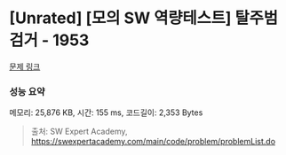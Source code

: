 # [Unrated] [모의 SW 역량테스트] 탈주범 검거 - 1953 

[문제 링크](https://swexpertacademy.com/main/code/problem/problemDetail.do?contestProbId=AV5PpLlKAQ4DFAUq) 

### 성능 요약

메모리: 25,876 KB, 시간: 155 ms, 코드길이: 2,353 Bytes



> 출처: SW Expert Academy, https://swexpertacademy.com/main/code/problem/problemList.do